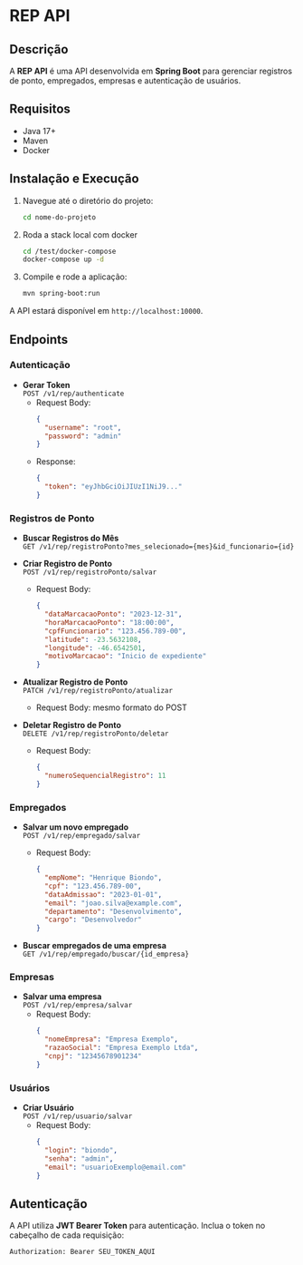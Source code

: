 # REP API

## Descrição
A **REP API** é uma API desenvolvida em **Spring Boot** para gerenciar registros de ponto, empregados, empresas e autenticação de usuários.

## Requisitos
- Java 17+
- Maven
- Docker

## Instalação e Execução


1. Navegue até o diretório do projeto:
   ```sh
   cd nome-do-projeto
   ```
2. Roda a stack local com docker
    ```sh
   cd /test/docker-compose
   docker-compose up -d
   ```
3. Compile e rode a aplicação:
   ```sh
   mvn spring-boot:run
   ```



A API estará disponível em `http://localhost:10000`.

## Endpoints

### Autenticação

- **Gerar Token**  
  `POST /v1/rep/authenticate`
    - Request Body:
      ```json
      {
        "username": "root",
        "password": "admin"
      }
      ```
    - Response:
      ```json
      {
        "token": "eyJhbGciOiJIUzI1NiJ9..."
      }
      ```

### Registros de Ponto

- **Buscar Registros do Mês**  
  `GET /v1/rep/registroPonto?mes_selecionado={mes}&id_funcionario={id}`

- **Criar Registro de Ponto**  
  `POST /v1/rep/registroPonto/salvar`
    - Request Body:
      ```json
      {
        "dataMarcacaoPonto": "2023-12-31",
        "horaMarcacaoPonto": "18:00:00",
        "cpfFuncionario": "123.456.789-00",
        "latitude": -23.5632108,
        "longitude": -46.6542501,
        "motivoMarcacao": "Inicio de expediente"
      }
      ```

- **Atualizar Registro de Ponto**  
  `PATCH /v1/rep/registroPonto/atualizar`
    - Request Body: mesmo formato do POST

- **Deletar Registro de Ponto**  
  `DELETE /v1/rep/registroPonto/deletar`
    - Request Body:
      ```json
      {
        "numeroSequencialRegistro": 11
      }
      ```

### Empregados

- **Salvar um novo empregado**  
  `POST /v1/rep/empregado/salvar`
    - Request Body:
      ```json
      {
        "empNome": "Henrique Biondo",
        "cpf": "123.456.789-00",
        "dataAdmissao": "2023-01-01",
        "email": "joao.silva@example.com",
        "departamento": "Desenvolvimento",
        "cargo": "Desenvolvedor"
      }
      ```

- **Buscar empregados de uma empresa**  
  `GET /v1/rep/empregado/buscar/{id_empresa}`

### Empresas

- **Salvar uma empresa**  
  `POST /v1/rep/empresa/salvar`
    - Request Body:
      ```json
      {
        "nomeEmpresa": "Empresa Exemplo",
        "razaoSocial": "Empresa Exemplo Ltda",
        "cnpj": "12345678901234"
      }
      ```

### Usuários

- **Criar Usuário**  
  `POST /v1/rep/usuario/salvar`
    - Request Body:
      ```json
      {
        "login": "biondo",
        "senha": "admin",
        "email": "usuarioExemplo@email.com"
      }
      ```

## Autenticação
A API utiliza **JWT Bearer Token** para autenticação. Inclua o token no cabeçalho de cada requisição:
```sh
Authorization: Bearer SEU_TOKEN_AQUI
```


